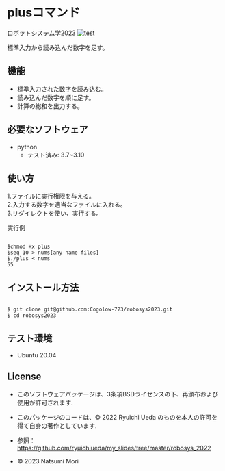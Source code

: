 # plusコマンド
ロボットシステム学2023
[![test](https://github.com/Cogolow-723/robosys2023/actions/workflows/test.yml/badge.svg)](https://github.com/Cogolow-723/robosys2023/actions/workflows/test.yml)

標準入力から読み込んだ数字を足す。

## 機能
- 標準入力された数字を読み込む。
- 読み込んだ数字を順に足す。
- 計算の総和を出力する。

## 必要なソフトウェア
* python
  * テスト済み: 3.7~3.10

## 使い方
1.ファイルに実行権限を与える。  
2.入力する数字を適当なファイルに入れる。  
3.リダイレクトを使い、実行する。  

実行例
```

$chmod +x plus
$seq 10 > nums[any name files]
$./plus < nums
55

```

## インストール方法

```

$ git clone git@github.com:Cogolow-723/robosys2023.git
$ cd robosys2023

```

## テスト環境
* Ubuntu 20.04

##  License
* このソフトウェアパッケージは、3条項BSDライセンスの下、再頒布および使用が許可されます.
* このパッケージのコードは、© 2022 Ryuichi Ueda のものを本人の許可を得て自身の著作としています.
 * 参照：https://github.com/ryuichiueda/my_slides/tree/master/robosys_2022

* © 2023 Natsumi Mori

